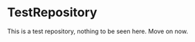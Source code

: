 TestRepository
==============

This is a test repository, nothing to be seen here. Move on now.  
 
 
  
 
 
  
     
      
      
       
       
       
    
    
  
   
     
  
    
  
  
 
 
 
